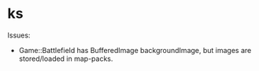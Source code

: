 # ks


Issues:
- Game::Battlefield has BufferedImage backgroundImage, but images are stored/loaded in map-packs.
